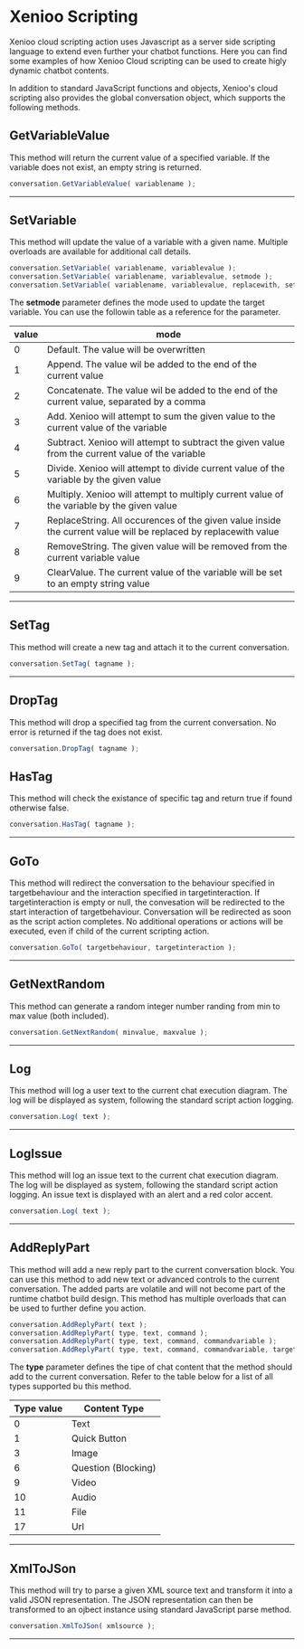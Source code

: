 # Xenioo Scripting
Xenioo cloud scripting action uses Javascript as a server side scripting language to extend even further your chatbot functions. 
Here you can find some examples of how Xenioo Cloud scripting can be used to create higly dynamic chatbot contents.

In addition to standard JavaScript functions and objects, Xenioo's cloud scripting also provides the global conversation object, which supports the following methods.  

## GetVariableValue
This method will return the current value of a specified variable. If the variable does not exist, an empty string is returned.
```javascript
conversation.GetVariableValue( variablename );
```  
---
## SetVariable  
This method will update the value of a variable with a given name. Multiple overloads are available for additional call details.
```javascript
conversation.SetVariable( variablename, variablevalue );
conversation.SetVariable( variablename, variablevalue, setmode );
conversation.SetVariable( variablename, variablevalue, replacewith, setmode );
```  

The **setmode** parameter defines the mode used to update the target variable. You can use the followin table as a reference for the parameter.  

|value|mode|
|-----------------|-----------------|
|0|Default. The value will be overwritten|
|1|Append. The value wil be added to the end of the current value|
|2|Concatenate. The value wil be added to the end of the current value, separated by a comma|
|3|Add. Xenioo will attempt to sum the given value to the current value of the variable|
|4|Subtract. Xenioo will attempt to subtract the given value from the current value of the variable|
|5|Divide. Xenioo will attempt to divide current value of the variable by the given value|
|6|Multiply. Xenioo will attempt to multiply current value of the variable by the given value|
|7|ReplaceString. All occurences of the given value inside the current value will be replaced by replacewith value|
|8|RemoveString. The given value will be removed from the current variable value|
|9|ClearValue. The current value of the variable will be set to an empty string value|
---
## SetTag  
This method will create a new tag and attach it to the current conversation.
```javascript
conversation.SetTag( tagname );
```  
---
## DropTag  
This method will drop a specified tag from the current conversation. No error is returned if the tag does not exist.
```javascript
conversation.DropTag( tagname );
```  
## HasTag
This method will check the existance of specific tag and return true if found otherwise false.
```javascript
conversation.HasTag( tagname );
```  
---
## GoTo  
This method will redirect the conversation to the behaviour specified in targetbehaviour and the interaction specified in targetinteraction. If targetinteraction is empty or null, the convesation will be redirected to the start interaction of targetbehaviour.
Conversation will be redirected as soon as the script action completes. No additional operations or actions will be executed, even if child of the current scripting action.
```javascript
conversation.GoTo( targetbehaviour, targetinteraction );
```  
---
## GetNextRandom  
This method can generate a random integer number randing from min to max value (both included).
```javascript
conversation.GetNextRandom( minvalue, maxvalue );
```  
---
## Log  
This method will log a user text to the current chat execution diagram. The log will be displayed as system, following the standard script action logging.
```javascript
conversation.Log( text );
```  
---
## LogIssue  
This method will log an issue text to the current chat execution diagram. The log will be displayed as system, following the standard script action logging. An issue text is displayed with an alert and a red color accent.
```javascript
conversation.Log( text );
```  
---
## AddReplyPart  
This method will add a new reply part to the current conversation block. You can use this method to add new text or advanced controls to the current conversation. The added parts are volatile and will not become part of the runtime chatbot build design.
This method has multiple overloads that can be used to further define you action.

```javascript
conversation.AddReplyPart( text );
conversation.AddReplyPart( type, text, command );
conversation.AddReplyPart( type, text, command, commandvariable );
conversation.AddReplyPart( type, text, command, commandvariable, targetbehaviour, targetinteraction );
```  
The **type** parameter defines the tipe of chat content that the method should add to the current conversation. Refer to the table below for a list of all types supported bu this method.

|Type value|Content Type|
|-----------------|-----------------|
|0|Text
|1|Quick Button
|3|Image
|6|Question (Blocking)
|9|Video
|10|Audio
|11|File
|17|Url
---
## XmlToJSon  
This method will try to parse a given XML source text and transform it into a valid JSON representation. The JSON representation can then be transformed to an ojbect instance using standard JavaScript parse method.

```javascript
conversation.XmlToJSon( xmlsource );
```
---
